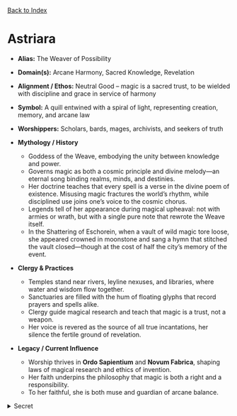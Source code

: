 [Back to Index](../Deities.md) 
# Astriara

- **Alias:** The Weaver of Possibility
- **Domain(s):** Arcane Harmony, Sacred Knowledge, Revelation
- **Alignment / Ethos:** Neutral Good – magic is a sacred trust, to be wielded with discipline and grace in service of harmony
- **Symbol:** A quill entwined with a spiral of light, representing creation, memory, and arcane law
- **Worshippers:** Scholars, bards, mages, archivists, and seekers of truth

- **Mythology / History**
  - Goddess of the Weave, embodying the unity between knowledge and power.
  - Governs magic as both a cosmic principle and divine melody—an eternal song binding realms, minds, and destinies.
  - Her doctrine teaches that every spell is a verse in the divine poem of existence. Misusing magic fractures the world’s rhythm, while disciplined use joins one’s voice to the cosmic chorus.
  - Legends tell of her appearance during magical upheaval: not with armies or wrath, but with a single pure note that rewrote the Weave itself.
  - In the Shattering of Eschorein, when a vault of wild magic tore loose, she appeared crowned in moonstone and sang a hymn that stitched the vault closed—though at the cost of half the city’s memory of the event.

- **Clergy & Practices**
  - Temples stand near rivers, leyline nexuses, and libraries, where water and wisdom flow together.
  - Sanctuaries are filled with the hum of floating glyphs that record prayers and spells alike.
  - Clergy guide magical research and teach that magic is a trust, not a weapon.
  - Her voice is revered as the source of all true incantations, her silence the fertile ground of revelation.

- **Legacy / Current Influence**
  - Worship thrives in **Ordo Sapientium** and **Novum Fabrica**, shaping laws of magical research and ethics of invention.
  - Her faith underpins the philosophy that magic is both a right and a responsibility.
  - To her faithful, she is both muse and guardian of arcane balance.

<details><summary>Secret</summary>
- **Hidden Lore / Motivations**
  - Astriara seeks to preserve the balance of the Weave, but her methods are pragmatic rather than purely merciful.
  - Those who misuse magic in her name may find their spells twisted back upon them, their voices silenced forever.
  - Initially gentle in visions—starlight, whispers in forgotten tongues—she becomes harsh when knowledge is hoarded or corrupted.
  - Secretly guides factions within Ordo Sapientium to withhold dangerous truths, enforcing a hidden censorship unknown to many of her faithful.
</details>
